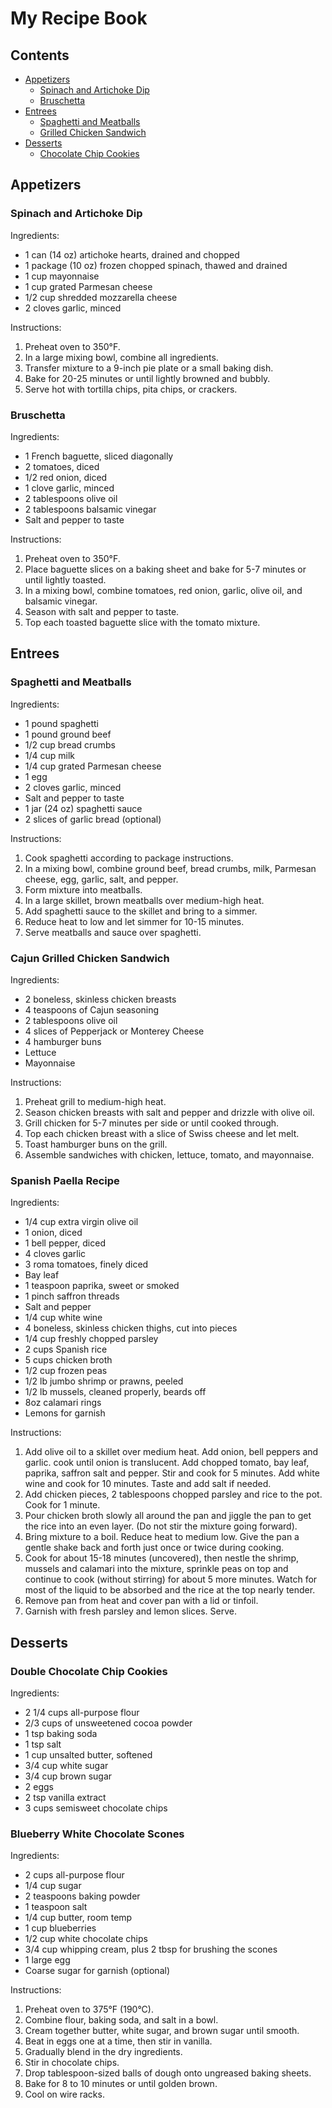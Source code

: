 # My Recipe Book

## Contents
- [Appetizers](#appetizers)
    - [Spinach and Artichoke Dip](#spinach-and-artichoke-dip)
    - [Bruschetta](#bruschetta)
- [Entrees](#entrees)
    - [Spaghetti and Meatballs](#spaghetti-and-meatballs)
    - [Grilled Chicken Sandwich](#grilled-chicken-sandwich)
- [Desserts](#desserts)
    - [Chocolate Chip Cookies](#chocolate-chip-cookies)

## Appetizers
### Spinach and Artichoke Dip

Ingredients:
- 1 can (14 oz) artichoke hearts, drained and chopped
- 1 package (10 oz) frozen chopped spinach, thawed and drained
- 1 cup mayonnaise
- 1 cup grated Parmesan cheese
- 1/2 cup shredded mozzarella cheese
- 2 cloves garlic, minced

Instructions:
1. Preheat oven to 350°F.
2. In a large mixing bowl, combine all ingredients.
3. Transfer mixture to a 9-inch pie plate or a small baking dish.
4. Bake for 20-25 minutes or until lightly browned and bubbly.
5. Serve hot with tortilla chips, pita chips, or crackers.

### Bruschetta

Ingredients:
- 1 French baguette, sliced diagonally
- 2 tomatoes, diced
- 1/2 red onion, diced
- 1 clove garlic, minced
- 2 tablespoons olive oil
- 2 tablespoons balsamic vinegar
- Salt and pepper to taste

Instructions:
1. Preheat oven to 350°F.
2. Place baguette slices on a baking sheet and bake for 5-7 minutes or until lightly toasted.
3. In a mixing bowl, combine tomatoes, red onion, garlic, olive oil, and balsamic vinegar.
4. Season with salt and pepper to taste.
5. Top each toasted baguette slice with the tomato mixture.

## Entrees
### Spaghetti and Meatballs

Ingredients:
- 1 pound spaghetti
- 1 pound ground beef
- 1/2 cup bread crumbs
- 1/4 cup milk
- 1/4 cup grated Parmesan cheese
- 1 egg
- 2 cloves garlic, minced
- Salt and pepper to taste
- 1 jar (24 oz) spaghetti sauce
- 2 slices of garlic bread (optional)

Instructions:
1. Cook spaghetti according to package instructions.
2. In a mixing bowl, combine ground beef, bread crumbs, milk, Parmesan cheese, egg, garlic, salt, and pepper.
3. Form mixture into meatballs.
4. In a large skillet, brown meatballs over medium-high heat.
5. Add spaghetti sauce to the skillet and bring to a simmer.
6. Reduce heat to low and let simmer for 10-15 minutes.
7. Serve meatballs and sauce over spaghetti.

### Cajun Grilled Chicken Sandwich

Ingredients:
- 2 boneless, skinless chicken breasts
- 4 teaspoons of Cajun seasoning
- 2 tablespoons olive oil
- 4 slices of Pepperjack or Monterey Cheese
- 4 hamburger buns
- Lettuce
- Mayonnaise

Instructions:
1. Preheat grill to medium-high heat.
2. Season chicken breasts with salt and pepper and drizzle with olive oil.
3. Grill chicken for 5-7 minutes per side or until cooked through.
4. Top each chicken breast with a slice of Swiss cheese and let melt.
5. Toast hamburger buns on the grill.
6. Assemble sandwiches with chicken, lettuce, tomato, and mayonnaise.

### Spanish Paella Recipe

Ingredients: 
- 1/4 cup extra virgin olive oil 
- 1 onion, diced
- 1 bell pepper, diced
- 4 cloves garlic
- 3 roma tomatoes, finely diced
- Bay leaf
- 1 teaspoon paprika, sweet or smoked
- 1 pinch saffron threads
- Salt and pepper
- 1/4 cup white wine
- 4 boneless, skinless chicken thighs, cut into pieces
- 1/4 cup freshly chopped parsley
- 2 cups Spanish rice
- 5 cups chicken broth
- 1/2 cup frozen peas
- 1/2 lb jumbo shrimp or prawns, peeled
- 1/2 lb mussels, cleaned properly, beards off
- 8oz calamari rings
- Lemons for garnish

Instructions: 
1. Add olive oil to a skillet over medium heat. Add onion, bell peppers and garlic. cook until onion is translucent. Add chopped tomato, bay leaf, paprika, saffron salt and pepper. Stir and cook for 5 minutes. Add white wine and cook for 10 minutes. Taste and add salt if needed.
2. Add chicken pieces, 2 tablespoons chopped parsley and rice to the pot. Cook for 1 minute.
3. Pour chicken broth slowly all around the pan and jiggle the pan to get the rice into an even layer. (Do not stir the mixture going forward).
4. Bring mixture to a boil. Reduce heat to medium low. Give the pan a gentle shake back and forth just once or twice during cooking.
5. Cook for about 15-18 minutes (uncovered), then nestle the shrimp, mussels and calamari into the mixture, sprinkle peas on top and continue to cook (without stirring) for about 5 more minutes. Watch for most of the liquid to be absorbed and the rice at the top nearly tender. 
6. Remove pan from heat and cover pan with a lid or tinfoil.
7. Garnish with fresh parsley and lemon slices. Serve.


## Desserts
### Double Chocolate Chip Cookies

Ingredients:
- 2 1/4 cups all-purpose flour
- 2/3 cups of unsweetened cocoa powder
- 1 tsp baking soda
- 1 tsp salt
- 1 cup unsalted butter, softened
- 3/4 cup white sugar
- 3/4 cup brown sugar
- 2 eggs
- 2 tsp vanilla extract
- 3 cups semisweet chocolate chips

### Blueberry White Chocolate Scones 

Ingredients:
- 2 cups all-purpose flour
- 1/4 cup sugar
- 2 teaspoons baking powder
- 1 teaspoon salt
- 1/4 cup butter, room temp
- 1 cup blueberries
- 1/2 cup white chocolate chips
- 3/4 cup whipping cream, plus 2 tbsp for brushing the scones
- 1 large egg
- Coarse sugar for garnish (optional)

Instructions:
1. Preheat oven to 375°F (190°C).
2. Combine flour, baking soda, and salt in a bowl.
3. Cream together butter, white sugar, and brown sugar until smooth.
4. Beat in eggs one at a time, then stir in vanilla.
5. Gradually blend in the dry ingredients.
6. Stir in chocolate chips.
7. Drop tablespoon-sized balls of dough onto ungreased baking sheets.
8. Bake for 8 to 10 minutes or until golden brown.
9. Cool on wire racks.
